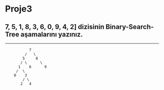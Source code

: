 # Proje3

## 7, 5, 1, 8, 3, 6, 0, 9, 4, 2] dizisinin Binary-Search-Tree aşamalarını yazınız.
---
               7
             /   \
            5     8
           / \      \
          1    6      9
         /  \    
        0    3
            / \
           2   4
